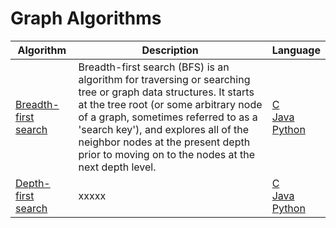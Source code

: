 # Graph Algorithms
 
Algorithm | Description | Language
---|--- |---
[Breadth-first search](https://en.wikipedia.org/wiki/Breadth-first_search) | Breadth-first search (BFS) is an algorithm for traversing or searching tree or graph data structures. It starts at the tree root (or some arbitrary node of a graph, sometimes referred to as a 'search key'), and explores all of the neighbor nodes at the present depth prior to moving on to the nodes at the next depth level. | [C]() <br> [Java]() <br> [Python]()
[Depth-first search](https://en.wikipedia.org/wiki/Depth-first_search) | xxxxx | [C]() <br> [Java]() <br> [Python]()